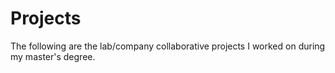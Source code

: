 # Projects

The following are the lab/company collaborative projects I worked on during my master's degree.